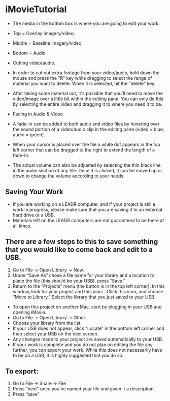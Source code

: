 # iMovieTutorial

-	The media in the bottom box is where you are going to edit your work.
 - Top = Overlay imagery/video.
 - Middle = Baseline imagery/video.
 - Bottom = Audio

-	Cutting video/audio.
 - In order to cut out extra footage from your video/audio, hold down the mouse and press the "R" key while dragging to select the range of material you want to delete. When it is selected, hit the "delete" key.
 - After taking some material out, it's possible that you'll need to move the video/image over a little bit within the editing pane. You can only do this by selecting the entire video and dragging it to where you need it to be.

-	Fading in Audio & Video
 - A fade-in can be added to both audio and video files by hovering over the sound portion of a video/audio clip in the editing pane (video = blue; audio = green).
 - When your cursor is placed over the file a white dot appears in the top left corner that can be dragged to the right to extend the length of a fade-in.
 - The actual volume can also be adjusted by selecting the thin black line in the audio section of any file. Once it is clicked, it can be moved up or down to change the volume according to your needs.
 
## Saving Your Work
 - If you are working on a LEADR computer, and if your project is still a work in progress, please make sure that you are saving it to an external hard drive or a USB.
 - Materials left on the LEADR computers are not guaranteed to be there at all times.

## There are a few steps to this to save something that you would like to come back and edit to a USB.
1)	Go to File -> Open Library -> New.
2)	Under “Save As” chose a file name for your library and a location to place the file (this should be your USB), press “Save.”
3)	Return to the “Projects” menu (the button is in the top left corner). In this window, look for your project and this icon:  . Click this icon, and choose “Move to Library.” Select the library that you just saved to your USB.
 - To open this project on another Mac, start by plugging in your USB and opening iMovie.
 - Go to File -> Open Library -> Other.
 - Choose your library from the list.
 - If your USB does not appear, click “Locate” in the bottom left corner and then select your USB on the next screen.
 - Any changes made to your project are saved automatically to your USB.
-	If your work is complete and you do not plan on editing the file any further, you can export your work. While this does not necessarily have to be on a USB, it is highly suggested that you do so.
## To export:
1)	Go to File -> Share -> File
2)	Press “next” once you’ve named your file and given it a description.
3)	Press “save”

